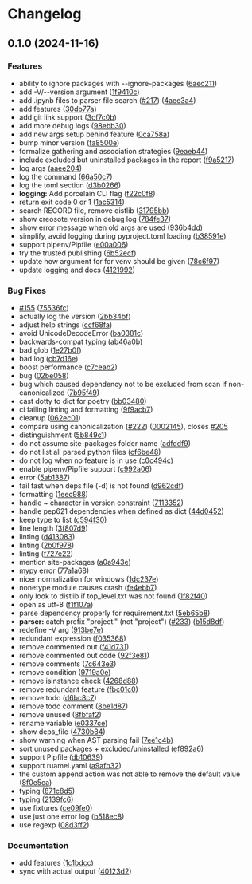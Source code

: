 # Changelog

## 0.1.0 (2024-11-16)


### Features

* ability to ignore packages with --ignore-packages ([6aec211](https://github.com/fredrikaverpil/creosote/commit/6aec2117b38c0f95a314ec50fdd7cafdc973263b))
* add -V/--version argument ([1f9410c](https://github.com/fredrikaverpil/creosote/commit/1f9410c272588e4715a811673e0895ed5812e8a4))
* add .ipynb files to parser file search ([#217](https://github.com/fredrikaverpil/creosote/issues/217)) ([4aee3a4](https://github.com/fredrikaverpil/creosote/commit/4aee3a4801a99ba186f8cd80191245c1775cbf85))
* add features ([30db77a](https://github.com/fredrikaverpil/creosote/commit/30db77a01b15be18984e3f03c4cf098d3517100b))
* add git link support ([3cf7c0b](https://github.com/fredrikaverpil/creosote/commit/3cf7c0b7cbec4e56031dddf8b761cfbfbe97a9c9))
* add more debug logs ([98ebb30](https://github.com/fredrikaverpil/creosote/commit/98ebb30c3ef9aba6feb1b91f919b4ec508c62262))
* add new args setup behind feature ([0ca758a](https://github.com/fredrikaverpil/creosote/commit/0ca758a783eca2148b8d8376ab1ba8ba279a92d7))
* bump minor version ([fa8500e](https://github.com/fredrikaverpil/creosote/commit/fa8500e594bb37b9259e5ff2af8a52a34a79180b))
* formalize gathering and association strategies ([9eaeb44](https://github.com/fredrikaverpil/creosote/commit/9eaeb447831b727501ee6c15ed7a329fff51e758))
* include excluded but uninstalled packages in the report ([f9a5217](https://github.com/fredrikaverpil/creosote/commit/f9a5217ebcc2f78d4c3ac2ecfe6314adccd01f91))
* log args ([aaee204](https://github.com/fredrikaverpil/creosote/commit/aaee204fba54b1aeff06c6c8a8424d59f7dfe340))
* log the command ([66a50c7](https://github.com/fredrikaverpil/creosote/commit/66a50c7378032ff2197cfc50d80e312b9d2d382c))
* log the toml section ([d3b0266](https://github.com/fredrikaverpil/creosote/commit/d3b026609acd44bca983607ced15b7b02c5edbbb))
* **logging:** Add porcelain CLI flag ([f22c0f8](https://github.com/fredrikaverpil/creosote/commit/f22c0f86d46dd2212dcb37a7edba56874e5d9817))
* return exit code 0 or 1 ([1ac5314](https://github.com/fredrikaverpil/creosote/commit/1ac531495aae27ec11bc909dd45f7eff9fabf08a))
* search RECORD file, remove distlib ([31795bb](https://github.com/fredrikaverpil/creosote/commit/31795bb6036f658d1fc42daff7551379156970d8))
* show creosote version in debug log ([784fe37](https://github.com/fredrikaverpil/creosote/commit/784fe372757057fb375fd321d003b09ae06bf70b))
* show error message when old args are used ([936b4dd](https://github.com/fredrikaverpil/creosote/commit/936b4dd2a1f1ea040f4cf88f41acf4245863d7af))
* simplify, avoid logging during pyproject.toml loading ([b38591e](https://github.com/fredrikaverpil/creosote/commit/b38591e896c2d18f06dd5b4740f1b4358974af88))
* support pipenv/Pipfile ([e00a006](https://github.com/fredrikaverpil/creosote/commit/e00a006be2bc533a0e305d296f788194c6b4a2d3))
* try the trusted publishing ([6b52ecf](https://github.com/fredrikaverpil/creosote/commit/6b52ecfd841d7ffb87eab8649fe620fb4b668776))
* update how argument for for venv should be given ([78c6f97](https://github.com/fredrikaverpil/creosote/commit/78c6f9708cda59a93b7cb5b777682bd0de3c0ceb))
* update logging and docs ([4121992](https://github.com/fredrikaverpil/creosote/commit/4121992a97503f4c10d399581430eed8cc1f8c2a))


### Bug Fixes

* [#155](https://github.com/fredrikaverpil/creosote/issues/155) ([75536fc](https://github.com/fredrikaverpil/creosote/commit/75536fcf9df0706a0c309e4fb289086a2fc67e63))
* actually log the version ([2bb34bf](https://github.com/fredrikaverpil/creosote/commit/2bb34bf5121fbcee95a1dca72f313abc073ce3b4))
* adjust help strings ([ccf68fa](https://github.com/fredrikaverpil/creosote/commit/ccf68fa8a5300e809fb09983b0e3ad4b83c2147a))
* avoid UnicodeDecodeError ([ba0381c](https://github.com/fredrikaverpil/creosote/commit/ba0381c45b5cd67d385fb94f991f4dbd2c370d30))
* backwards-compat typing ([ab46a0b](https://github.com/fredrikaverpil/creosote/commit/ab46a0be5ceb3f55b42850afda51e7b4c0522589))
* bad glob ([1e27b0f](https://github.com/fredrikaverpil/creosote/commit/1e27b0f417d532b22a0b553eb2b1a3707fb5e1fe))
* bad log ([cb7d16e](https://github.com/fredrikaverpil/creosote/commit/cb7d16eb7fb44bb39ad967c27194dd66325fa9e7))
* boost performance ([c7ceab2](https://github.com/fredrikaverpil/creosote/commit/c7ceab2ae49e6f64da62ee285275d2257a8a7a21))
* bug ([02be058](https://github.com/fredrikaverpil/creosote/commit/02be0587f1c7e6c99496d49075070a40b500cd4a))
* bug which caused dependency not to be excluded from scan if non-canonicalized ([7b95f49](https://github.com/fredrikaverpil/creosote/commit/7b95f4930b4494bb742e6e81d2adb02abfe25bc0))
* cast dotty to dict for poetry ([bb03480](https://github.com/fredrikaverpil/creosote/commit/bb03480d84bcac9bb7c8eef9b51567fed3dc931d))
* ci failing linting and formatting ([9f9acb7](https://github.com/fredrikaverpil/creosote/commit/9f9acb75e5b05cccfbeb71ce2623562cfe3f942e))
* cleanup ([062ec01](https://github.com/fredrikaverpil/creosote/commit/062ec01f23803dda880afd95764dc6a02a2b2f1c))
* compare using canonicalization ([#222](https://github.com/fredrikaverpil/creosote/issues/222)) ([0002145](https://github.com/fredrikaverpil/creosote/commit/0002145a207167442a185bd283f0dbe40a01cf82)), closes [#205](https://github.com/fredrikaverpil/creosote/issues/205)
* distinguishment ([5b849c1](https://github.com/fredrikaverpil/creosote/commit/5b849c1242e5900c3a5a3f255ca13754fb9d4c88))
* do not assume site-packages folder name ([adfddf9](https://github.com/fredrikaverpil/creosote/commit/adfddf96e7d30f6befdc91b1548a83bddf7d6f36))
* do not list all parsed python files ([cf6be48](https://github.com/fredrikaverpil/creosote/commit/cf6be48f7d1e50ab8b5e9d1082cd9ec4e9c42224))
* do not log when no feature is in use ([c0c494c](https://github.com/fredrikaverpil/creosote/commit/c0c494c8aff9125c6d202d1fa9afb345612aae27))
* enable pipenv/Pipfile support ([c992a06](https://github.com/fredrikaverpil/creosote/commit/c992a06e4f9f57cc00d460ab27eb00d05e41536c))
* error ([5ab1387](https://github.com/fredrikaverpil/creosote/commit/5ab13870e3cf3f33160da4c8e749b395568ff4b8))
* fail fast when deps file (-d) is not found ([d962cdf](https://github.com/fredrikaverpil/creosote/commit/d962cdfbcfcf4926f46143787cf9450010ace3e2))
* formatting ([1eec988](https://github.com/fredrikaverpil/creosote/commit/1eec98821ef4756fb361660c50d7aa7b4a186119))
* handle ~ character in version constraint ([7113352](https://github.com/fredrikaverpil/creosote/commit/7113352e6d7b3bde46fa1b1fe5c16f1b0b698dba))
* handle pep621 dependencies when defined as dict ([44d0452](https://github.com/fredrikaverpil/creosote/commit/44d0452bf4e576a71f02716e49d38a6055d936db))
* keep type to list ([c594f30](https://github.com/fredrikaverpil/creosote/commit/c594f3046f442fee5d0b8b16946c71a69c31dc10))
* line length ([3f807d9](https://github.com/fredrikaverpil/creosote/commit/3f807d991b8a3b62958002c137024fcbbef51f8c))
* linting ([d413083](https://github.com/fredrikaverpil/creosote/commit/d4130834534bbeb5584986f1211b549fbb7ea7c7))
* linting ([2b0f978](https://github.com/fredrikaverpil/creosote/commit/2b0f978af792dd3ec6e5092f56a9f34d8bafbf43))
* linting ([f727e22](https://github.com/fredrikaverpil/creosote/commit/f727e2223510f5c4fc99e9ecf2e8bb456b3cace1))
* mention site-packages ([a0a943e](https://github.com/fredrikaverpil/creosote/commit/a0a943ea711fa6dfbcb518d7ee6a8735316e6046))
* mypy error ([77a1a68](https://github.com/fredrikaverpil/creosote/commit/77a1a6849301a05c1a035f213ff097c60c8bd5ce))
* nicer normalization for windows ([1dc237e](https://github.com/fredrikaverpil/creosote/commit/1dc237e574c0e3b06b28a9b616f50bbe393e8203))
* nonetype module causes crash ([fe4ebb7](https://github.com/fredrikaverpil/creosote/commit/fe4ebb76e619ed789fc1840b1a2ba16358853d06))
* only look to distlib if top_level.txt was not found ([1f82f40](https://github.com/fredrikaverpil/creosote/commit/1f82f40fd199ae21681fc1fdf766c2cdbfd37994))
* open as utf-8 ([f1f107a](https://github.com/fredrikaverpil/creosote/commit/f1f107acd8cb9a0c8e55d155a45833fe0743bab5))
* parse dependency properly for requirement.txt ([5eb65b8](https://github.com/fredrikaverpil/creosote/commit/5eb65b8d593b66481658888f8f3d1ed61005d727))
* **parser:** catch prefix "project." (not "project") ([#233](https://github.com/fredrikaverpil/creosote/issues/233)) ([b15d8df](https://github.com/fredrikaverpil/creosote/commit/b15d8df89d476a73937f57b544824cc71e65b070))
* redefine -V arg ([913be7e](https://github.com/fredrikaverpil/creosote/commit/913be7eed6d50022cb07c425310b3af82952bb38))
* redundant expression ([f035368](https://github.com/fredrikaverpil/creosote/commit/f0353680828db035382b53594ad70e635cbdcb18))
* remove commented out ([f41d731](https://github.com/fredrikaverpil/creosote/commit/f41d731abee0876eed4b9132bf65ea0d6afe8299))
* remove commented out code ([92f3e81](https://github.com/fredrikaverpil/creosote/commit/92f3e81e0dcb0de13c97dd6259ab8ebb9effd4ef))
* remove comments ([7c643e3](https://github.com/fredrikaverpil/creosote/commit/7c643e3e8fd197eb7f32f03d88d4a1241c9aa5fc))
* remove condition ([9719a0e](https://github.com/fredrikaverpil/creosote/commit/9719a0e45ee7067237a5b999af8c3eec8c1bf73e))
* remove isinstance check ([4268d88](https://github.com/fredrikaverpil/creosote/commit/4268d88ccd718d51267b88a913292cef49dfe279))
* remove redundant feature ([fbc01c0](https://github.com/fredrikaverpil/creosote/commit/fbc01c0ad0be5c42578e7c1820733cd0ee33330a))
* remove todo ([d6bc8c7](https://github.com/fredrikaverpil/creosote/commit/d6bc8c70e2c59ffaa2b94f068cc1ad219649f2ef))
* remove todo comment ([8be1d87](https://github.com/fredrikaverpil/creosote/commit/8be1d87b13bf04ec9ac46f75de968b2684fd8486))
* remove unused ([8fbfaf2](https://github.com/fredrikaverpil/creosote/commit/8fbfaf2584340fa1cdcb61f9a6308de9472473ac))
* rename variable ([e0337ce](https://github.com/fredrikaverpil/creosote/commit/e0337cecee98f8e4590c33f419fa7200aab7702c))
* show deps_file ([4730b84](https://github.com/fredrikaverpil/creosote/commit/4730b8415eaadb9848cecd08f33e38de51faf5e8))
* show warning when AST parsing fail ([7ee1c4b](https://github.com/fredrikaverpil/creosote/commit/7ee1c4b9ab56a2e793c69825557a133d7ca95401))
* sort unused packages + excluded/uninstalled ([ef892a6](https://github.com/fredrikaverpil/creosote/commit/ef892a62d1af6ed3a004869918ea15b9ce632f09))
* support Pipfile ([db10639](https://github.com/fredrikaverpil/creosote/commit/db10639525f13ccb88f8888b532c459a17f352ca))
* support ruamel.yaml ([a9afb32](https://github.com/fredrikaverpil/creosote/commit/a9afb3264344e8271dca9778233b2648c3be9fb2))
* the custom append action was not able to remove the default value ([8f0e5ca](https://github.com/fredrikaverpil/creosote/commit/8f0e5ca806934eea44b2791d4542bf5ada46f955))
* typing ([871c8d5](https://github.com/fredrikaverpil/creosote/commit/871c8d54ef2bca81811ec67fc2d690a5775f7090))
* typing ([2139fc6](https://github.com/fredrikaverpil/creosote/commit/2139fc6f4b5042646fa33a5c0372961b0d851f6f))
* use fixtures ([ce09fe0](https://github.com/fredrikaverpil/creosote/commit/ce09fe0fea066b0f0369974bd472ce7e06b9aa57))
* use just one error log ([b518ec8](https://github.com/fredrikaverpil/creosote/commit/b518ec83c030ac70fd5fb344bfc6cf79c8ab1fff))
* use regexp ([08d3ff2](https://github.com/fredrikaverpil/creosote/commit/08d3ff2cf6f4392570c05623ffaf6ccd363f7c37))


### Documentation

* add features ([1c1bdcc](https://github.com/fredrikaverpil/creosote/commit/1c1bdcc03bcdcb458226f8bf1c124e22ec736093))
* sync with actual output ([40123d2](https://github.com/fredrikaverpil/creosote/commit/40123d230d9c58a0f73393b0654765702e24c26d))
